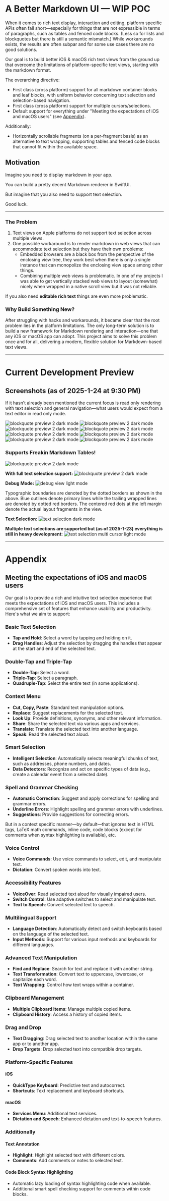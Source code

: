 # A Better Markdown UI — WIP POC

When it comes to rich text display, interaction and editing, platform specific APIs often fall short—especially for things that are not expressible in terms of paragraphs, such as tables and fenced code blocks. (Less so for lists and blockquotes but there is still a semantic mismatch.) While workarounds exists, the results are often subpar and for some use cases there are no good solutions.

Our goal is to build better iOS & macOS rich text views from the ground up that overcome the limitations of platform-specific text views, starting with the markdown format.

The overarching directive:
- First class (cross platform) support for all markdown container blocks and leaf blocks, with uniform behavior concerning text selection and selection-based navigation.
- First class (cross platform) support for multiple cursors/selections.
- Default support for everything under "Meeting the expectations of iOS and macOS users" (see [Appendix](#Appendix)).

Additionally:
- Horizontally scrollable fragments (on a per-fragment basis) as an alternative to text wrapping, supporting tables and fenced code blocks that cannot fit within the available space.

## Motivation

Imagine you need to display markdown in your app.  

You can build a pretty decent Markdown renderer in SwiftUI.

But imagine that you also need to support text selection.  

Good luck.

---

### The Problem
1. Text views on Apple platforms do not support text selection across multiple views.
2. One possible workaround is to render markdown in web views that can accommodate text selection but they have their own problems: 
    - Embedded browsers are a black box from the perspective of the enclosing view tree, they work best when there is only a single instance that can monopolize the enclosing view space among other things.   
    - Combining multiple web views is problematic. In one of my projects I was able to get vertically stacked web views to layout (somewhat) nicely when wrapped in a native scroll view but it was not reliable. 

If you also need **editable rich text** things are even more problematic.

### Why Build Something New?

After struggling with hacks and workarounds, it became clear that the root problem lies in the platform limitations. The only long-term solution is to build a new framework for Markdown rendering and interaction—one that any iOS or macOS app can adopt. This project aims to solve this problem once and for all, delivering a modern, flexible solution for Markdown-based text views.

---

# Current Development Preview

## Screenshots (as of 2025-1-24 at 9:30 PM)

If it hasn’t already been mentioned the current focus is read only rendering
with text selection and general navigation—what users would expect from a text
editor in read only mode.  

![blockquote preview 2 dark mode](screenshots/2025-1-24-night/screenshot-1.png)
![blockquote preview 2 dark mode](screenshots/2025-1-24-night/screenshot-2.png)
![blockquote preview 2 dark mode](screenshots/2025-1-24-night/screenshot-3.png)
![blockquote preview 2 dark mode](screenshots/2025-1-24-night/screenshot-4.png)
![blockquote preview 2 dark mode](screenshots/2025-1-24-night/screenshot-5.png)
![blockquote preview 2 dark mode](screenshots/2025-1-24-night/screenshot-6.png)
![blockquote preview 2 dark mode](screenshots/2025-1-24-night/screenshot-7.png)
![blockquote preview 2 dark mode](screenshots/2025-1-24-night/screenshot-8.png)

### Supports Freakin Markdown Tables!

![blockquote preview 2 dark mode](screenshots/2025-1-27/tables-preview.png)

**With full text selection support:**
![blockquote preview 2 dark mode](screenshots/2025-1-27/tables-selection-preview.png)

**Debug Mode:**
![debug view light mode](screenshots/2025-1-23/debug-view-light-mode.png)

Typographic boundaries are denoted by the dotted borders as shown in the above.
Blue outlines denote primary lines while the trailing wrapped lines are denoted
by dotted red borders. The centered red dots at the left margin denote the actual
layout fragments in the view. 

**Text Selection:**
![text selection dark mode](screenshots/2025-1-23/text-selection-dark-mode.png)

**Multiple text selections are supported but (as of 2025-1-23) everything is still in heavy development:**
![text selection multi cursor light mode](screenshots/2025-1-23/text-selection-multi-cursor-light-mode.png)


---

# Appendix

## Meeting the expectations of iOS and macOS users

Our goal is to provide a rich and intuitive text selection experience that meets the expectations of iOS and macOS users. This includes a comprehensive set of features that enhance usability and productivity. Here's what we aim to support:

### Basic Text Selection
- **Tap and Hold**: Select a word by tapping and holding on it.
- **Drag Handles**: Adjust the selection by dragging the handles that appear at the start and end of the selected text.

### Double-Tap and Triple-Tap
- **Double-Tap**: Select a word.
- **Triple-Tap**: Select a paragraph.
- **Quadruple-Tap**: Select the entire text (in some applications).

### Context Menu
- **Cut, Copy, Paste**: Standard text manipulation options.
- **Replace**: Suggest replacements for the selected text.
- **Look Up**: Provide definitions, synonyms, and other relevant information.
- **Share**: Share the selected text via various apps and services.
- **Translate**: Translate the selected text into another language.
- **Speak**: Read the selected text aloud.

### Smart Selection
- **Intelligent Selection**: Automatically selects meaningful chunks of text, such as addresses, phone numbers, and dates.
- **Data Detectors**: Recognize and act on specific types of data (e.g., create a calendar event from a selected date).

### Spell and Grammar Checking

- **Automatic Correction**: Suggest and apply corrections for spelling and grammar errors.
- **Underline Errors**: Highlight spelling and grammar errors with underlines.
- **Suggestions**: Provide suggestions for correcting errors.

But in a context specific manner—by default—that ignores text in HTML tags, LaTeX math commands, inline code, code blocks (except for comments when syntax highlighting is available), etc.

### Voice Control
- **Voice Commands**: Use voice commands to select, edit, and manipulate text.
- **Dictation**: Convert spoken words into text.

### Accessibility Features
- **VoiceOver**: Read selected text aloud for visually impaired users.
- **Switch Control**: Use adaptive switches to select and manipulate text.
- **Text to Speech**: Convert selected text to speech.

### Multilingual Support
- **Language Detection**: Automatically detect and switch keyboards based on the language of the selected text.
- **Input Methods**: Support for various input methods and keyboards for different languages.

### Advanced Text Manipulation
- **Find and Replace**: Search for text and replace it with another string.
- **Text Transformation**: Convert text to uppercase, lowercase, or capitalize each word.
- **Text Wrapping**: Control how text wraps within a container.

### Clipboard Management
- **Multiple Clipboard Items**: Manage multiple copied items.
- **Clipboard History**: Access a history of copied items.

### Drag and Drop
- **Text Dragging**: Drag selected text to another location within the same app or to another app.
- **Drop Targets**: Drop selected text into compatible drop targets.

### Platform-Specific Features

#### iOS
- **QuickType Keyboard**: Predictive text and autocorrect.
- **Shortcuts**: Text replacement and keyboard shortcuts.

#### macOS
- **Services Menu**: Additional text services.
- **Dictation and Speech**: Enhanced dictation and text-to-speech features.


### Additionally

#### Text Annotation
- **Highlight**: Highlight selected text with different colors.
- **Comments**: Add comments or notes to selected text.

#### Code Block Syntax Highlighting 

- Automatic lazy loading of syntax highlighting code when available. 
- Additional smart spell checking support for comments within code blocks.
